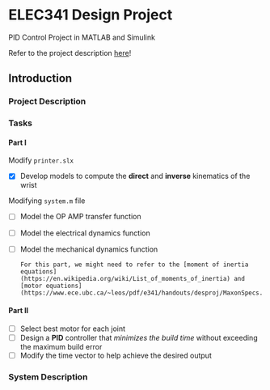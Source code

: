 # ELEC341 Design Project
PID Control Project in MATLAB and Simulink

Refer to the project description [here](https://www.ece.ubc.ca/~leos/pdf/e341/proj/Proj17.pdf)!

## Introduction

### Project Description

### Tasks

#### Part I

Modify `printer.slx`

- [x] Develop models to compute the **direct** and **inverse** kinematics of the wrist



Modifying `system.m` file

- [ ] Model the OP AMP transfer function

- [ ] Model the electrical dynamics function

- [ ] Model the mechanical dynamics function

      For this part, we might need to refer to the [moment of inertia equations](https://en.wikipedia.org/wiki/List_of_moments_of_inertia) and [motor equations](https://www.ece.ubc.ca/~leos/pdf/e341/handouts/desproj/MaxonSpecs.pdf)

#### Part II

- [ ] Select best motor for each joint
- [ ] Design a **PID** controller that *minimizes the build time* without exceeding the maximum build error
- [ ] Modify the time vector to help achieve the desired output

### System Description

